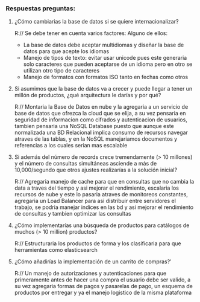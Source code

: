 ### Respuestas preguntas:
1. ¿Cómo cambiarias la base de datos si se quiere internacionalizar?
    
    R:// Se debe tener en cuenta varios factores: Alguno de ellos: 
    - La base de datos debe aceptar multidiomas y diseñar la base de datos para que acepte los idiomas
    - Manejo de tipos de texto: evitar usar unicode pues este generaria solo caracteres que pueden aceptarse de un idioma pero en otro se utilizan otro tipo de caracteres
    - Manejo de formatos con formatos ISO tanto en fechas como otros

2. Si asumimos que la base de datos va a crecer y puede llegar a tener un millón de
productos, ¿qué arquitectura le darías y por qué?
   
   R:// Montaria la Base de Datos en nube y la agregaria a un servicio de base de datos que ofrezca la cloud que se elija, a su vez pensaria en seguridad de informacion como cifrados y autenticacion de usuarios, tambien pensaria una NoSQL Database puesto que aunque este normalizada una BD Relacional implica consumo de recursos navegar atraves de las tablas, y en la NoSQL manejariamos documentos y referencias a los cuales serian mas escalable

3. Si además del número de records crece tremendamente (> 10 millones) y el número
de consultas simultáneas asciende a más de 10,000/segundo que otros ajustes
realizarías a la solución inicial?
    
    R:// Agregaria manejo de cache para que en consultas que no cambia la data a traves del tiempo y asi mejorar el rendimiento, escalaria los recursos de nube y este lo pasaria atraves de monitoreos constantes, agregaria un Load Balancer para asi distribuir entre servidores el trabajo, se podria manejar indices en las bd y asi mejorar el rendimiento de consultas y tambien optimizar las consultas 

4. ¿Cómo implementarías una búsqueda de productos para catálogos de muchos (>
10 million) productos?
   
   R:// Estructuraria los productos de forma y los clasificaria para que herramientas como elasticsearch

5. ¿Cómo añadirías la implementación de un carrito de compras?'

    R:// Un manejo de autorizaciones y autenticaciones para que primeramente antes de hacer una compra el usuario debe ser valido, a su vez agregaria formas de pagos y pasarelas de pago, un esquema de productos por entregar y ya el manejo logistico de la misma plataforma
